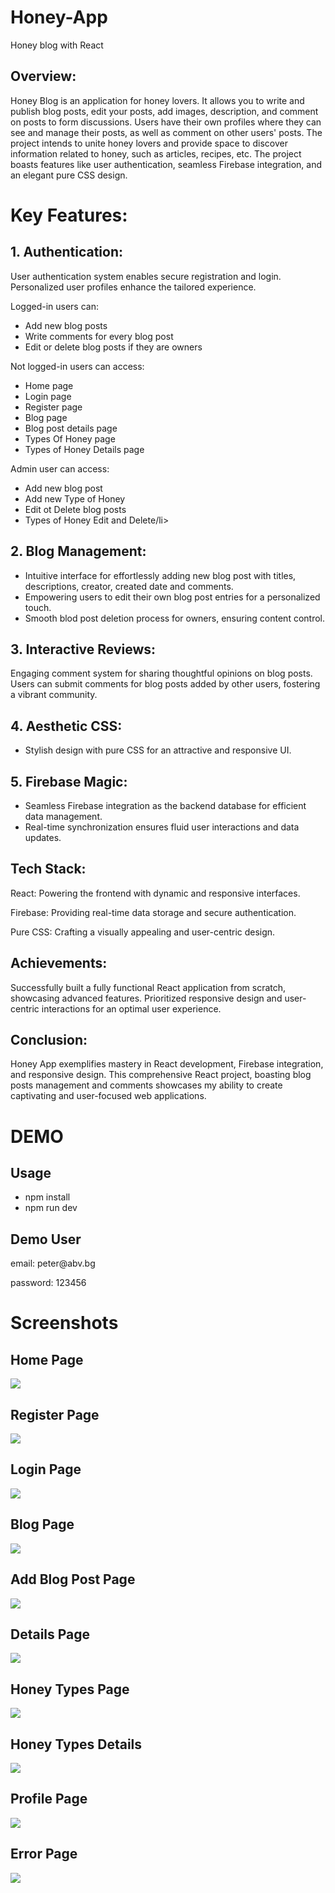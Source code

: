 # Honey-App
 Honey blog with React


<h2> Overview: </h2>
Honey Blog is an application for honey lovers. It allows you to write and publish blog posts, edit your posts, add images, description, and comment on posts to form discussions. Users have their own profiles where they can see and manage their posts, as well as comment on other users' posts. The project intends to unite honey lovers and provide space to discover information related to honey, such as articles, recipes, etc. The project boasts features like user authentication, seamless Firebase integration, and an elegant pure CSS design.

<h1>Key Features:</h1>
<h2> 1. Authentication:   </h2>
User authentication system enables secure registration and login.
Personalized user profiles enhance the tailored experience.
<p> Logged-in users can: </p>
<ul> 
  <li> Add new blog posts </li>
  <li> Write comments for every blog post</li>
  <li> Edit or delete blog posts if they are owners</li>
</ul>
<p> Not logged-in users can access: </p>
<ul> 
  <li> Home page </li>
  <li> Login page </li>
  <li> Register page</li>
  <li> Blog page </li>
  <li> Blog post details page </li>
  <li> Types Of Honey page</li>
  <li> Types of Honey Details page</li>
</ul>
<p> Admin user can access: </p>
<ul>
 <li> Add new blog post </li>
 <li> Add new Type of Honey </li>
  <li> Edit ot Delete blog posts</li>
  <li> Types of Honey Edit and Delete/li>
</ul>
<h2> 2. Blog Management: </h2>
<ul>
  <li>Intuitive interface for effortlessly adding new blog post with titles, descriptions, creator, created date and comments. </li>
  <li> Empowering users to edit their own blog post entries for a personalized touch. </li>
  <li>Smooth blod post deletion process for owners, ensuring content control. </li>
</ul>
<h2> 3. Interactive Reviews:   </h2>
Engaging comment system for sharing thoughtful opinions on blog posts.
Users can submit comments for blog posts added by other users, fostering a vibrant community.
<h2> 4. Aesthetic CSS: </h2>
<ul>
  <li> Stylish design with pure CSS for an attractive and responsive UI. </li>
</ul>
<h2> 5. Firebase Magic:  </h2>
<ul> 
<li>Seamless Firebase integration as the backend database for efficient data management. </li>
<li> Real-time synchronization ensures fluid user interactions and data updates.</li>
</ul>

<h2> Tech Stack:  </h2>
<p> React: Powering the frontend with dynamic and responsive interfaces.  </p>
<p> Firebase: Providing real-time data storage and secure authentication.    </p>
<p> Pure CSS: Crafting a visually appealing and user-centric design. </p>
<h2> Achievements:  </h2>
Successfully built a fully functional React application from scratch, showcasing advanced features.
Prioritized responsive design and user-centric interactions for an optimal user experience.
<h2>Conclusion:</h2>
Honey App exemplifies mastery in React development, Firebase integration, and responsive design. This comprehensive React project, boasting blog posts management and comments showcases my ability to create captivating and user-focused web applications.

<h1> DEMO </h1>
<h2> Usage </h2>
  <ul>
    <li>npm install</li>
    <li>npm run dev</li>
  </ul>
<h2> Demo User </h2>
<p> email: peter@abv.bg </p>
<p> password: 123456</p>

<h1> Screenshots </h1>
<h2> Home Page </h2>
<img src="https://github.com/BDukov/Honey-App/assets/107854265/2c76b494-2859-4c1e-92be-f25ef597a00b"> </img>
<h2>Register Page</h2>
<img src="https://github.com/BDukov/Honey-App/assets/107854265/73512b6c-2181-4009-a0ef-0d1cd3f9b7bd"></img>
<h2>Login Page</h2>
<img src="https://github.com/BDukov/Honey-App/assets/107854265/46152b6e-afca-400b-9434-9d357eaf037a"></img>
<h2>Blog Page</h2>
<img src="https://github.com/BDukov/Honey-App/assets/107854265/ecdf11a7-45a8-407f-98a8-7ae07b6574cb"></img>
<h2>Add Blog Post Page</h2>
<img src="https://github.com/BDukov/Honey-App/assets/107854265/8b58e225-33ee-4dba-866b-78c83c0dd89a"></img>
<h2>Details Page</h2>
<img src="https://github.com/BDukov/Honey-App/assets/107854265/a7f474ee-2e78-4a47-ac62-50227a4a6531"></img>
<h2>Honey Types Page</h2>
<img src="https://github.com/BDukov/Honey-App/assets/107854265/3877b5f3-cbff-4e0c-af77-fdb0a62c5fdf"></img>
<h2>Honey Types Details</h2>
<img src="https://github.com/BDukov/Honey-App/assets/107854265/84f4772a-4e8a-4303-be43-39bd9f112b32"></img>
<h2>Profile Page</h2>
<img src="https://github.com/BDukov/Honey-App/assets/107854265/2bd62670-f255-4dba-ac07-6882abb7db7c"></img>
<h2>Error Page</h2>
<img src="https://github.com/BDukov/Honey-App/assets/107854265/bbbe5094-3223-43b0-b8b8-8e55f0fc2bf8"></img>
